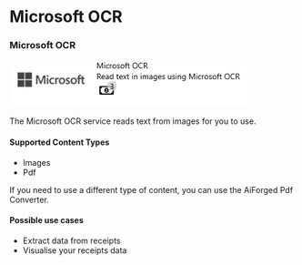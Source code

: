 # Microsoft OCR

### Microsoft OCR

![](../.gitbook/assets/44.png)

The Microsoft OCR service reads text from images for you to use.

####  Supported Content Types

* Images
* Pdf

If you need to use a different type of content, you can use the AiForged Pdf Converter.

#### Possible use cases

* Extract data from receipts
* Visualise your receipts data

